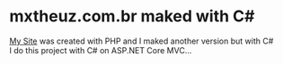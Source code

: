 # mxtheuz.com.br maked with C#

<a href="https://mxtheuz.com.br">My Site</a>
 was created with PHP and I maked another version but with C#<br>
I do this project with C# on ASP.NET Core MVC...
